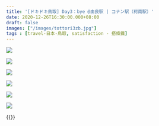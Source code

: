 ```yaml
---
title: '[ドキドキ鳥取] Day3：bye @由良駅 | コナン駅（柯南駅）'
date: 2020-12-26T16:30:00.000+08:00
draft: false
images: ["/images/tottori3zb.jpg"]
tags : [travel-日本-鳥取, satisfaction - 搭條鐵]
---
```




![](/images/tottori3zb.jpg)

![](/images/tottori3zb1.jpg)

![](/images/tottori3zb2.jpg)

![](/images/tottori3zb3.jpg)

![](/images/tottori3zb4.jpg)

![](/images/tottori3zb5.jpg)

  


  
   
{{<tottori>}}  
